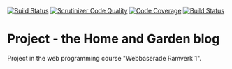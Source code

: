 [![Build Status](https://travis-ci.org/vihd14/ramverk1-project.svg?branch=master)](https://travis-ci.org/vihd14/ramverk1-project)
[![Scrutinizer Code Quality](https://scrutinizer-ci.com/g/vihd14/ramverk1-project/badges/quality-score.png?b=master)](https://scrutinizer-ci.com/g/vihd14/ramverk1-project/?branch=master)
[![Code Coverage](https://scrutinizer-ci.com/g/vihd14/ramverk1-project/badges/coverage.png?b=master)](https://scrutinizer-ci.com/g/vihd14/ramverk1-project/?branch=master)
[![Build Status](https://scrutinizer-ci.com/g/vihd14/ramverk1-project/badges/build.png?b=master)](https://scrutinizer-ci.com/g/vihd14/ramverk1-project/build-status/master)

# Project - the Home and Garden blog

Project in the web programming course "Webbaserade Ramverk 1".
